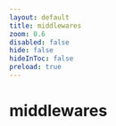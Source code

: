 ```yaml
---
layout: default 
title: middlewares  
zoom: 0.6   
disabled: false 
hide: false 
hideInToc: false    
preload: true   
---
```



# middlewares   
